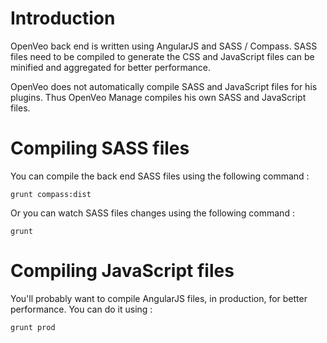 # Introduction

OpenVeo back end is written using AngularJS and SASS / Compass. SASS files need to be compiled to generate the CSS and JavaScript files can be minified and aggregated for better performance.

OpenVeo does not automatically compile SASS and JavaScript files for his plugins. Thus OpenVeo Manage compiles his own SASS and JavaScript files.

# Compiling SASS files

You can compile the back end SASS files using the following command :

    grunt compass:dist

Or you can watch SASS files changes using the following command :

    grunt

# Compiling JavaScript files

You'll probably want to compile AngularJS files, in production, for better performance. You can do it using :

    grunt prod
